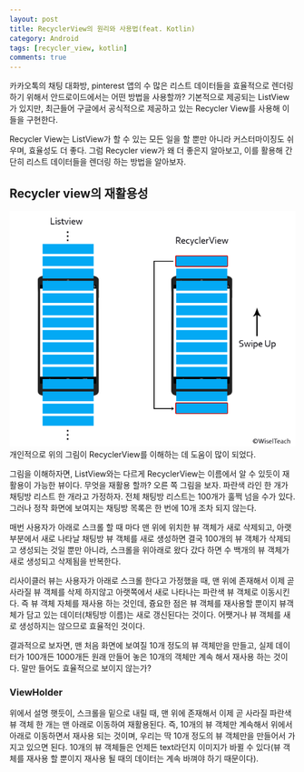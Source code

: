 ```yaml
---
layout: post
title: RecyclerView의 원리와 사용법(feat. Kotlin)
category: Android
tags: [recycler_view, kotlin]
comments: true
---
```

카카오톡의 채팅 대화방, pinterest 앱의 수 많은 리스트 데이터들을 효율적으로 렌더링 하기 위해서 안드로이드에서는 어떤 방법을 사용할까? 기본적으로 제공되는 ListView가 있지만, 최근들어 구글에서 공식적으로 제공하고 있는 Recycler View를 사용해 이들을 구현한다. 

Recycler View는 ListView가 할 수 있는 모든 일을 할 뿐만 아니라 커스터마이징도 쉬우며, 효율성도 더 좋다. 그럼 Recycler view가 왜 더 좋은지 알아보고, 이를 활용해 간단히 리스트 데이터들을 렌더링 하는 방법을 알아보자.

## Recycler view의 재활용성
![recycler_view1](/public/img/android/recycler1.png)
개인적으로 위의 그림이 RecyclerView를 이해하는 데 도움이 많이 되었다.

그림을 이해하자면, ListView와는 다르게 RecyclerView는 이름에서 알 수 있듯이 재활용이 가능한 뷰이다. 무엇을 재활용 할까? 오른 쪽 그림을 보자. 파란색 라인 한 개가 채팅방 리스트 한 개라고 가정하자. 전체 채팅방 리스트는 100개가 훌쩍 넘을 수가 있다. 그러나 정작 화면에 보여지는 채팅방 목록은 한 번에 10개 조차 되지 않는다. 

매번 사용자가 아래로 스크롤 할 때 마다 맨 위에 위치한 뷰 객체가 새로 삭제되고, 아랫 부분에서 새로 나타날 채팅방 뷰 객체를 새로 생성하면 결국 100개의 뷰 객체가 삭제되고 생성되는 것일 뿐만 아니라, 스크롤을 위아래로 왔다 갔다 하면 수 백개의 뷰 객체가 새로 생성되고 삭제됨을 반복한다.

리사이클러 뷰는 사용자가 아래로 스크롤 한다고 가정했을 때, 맨 위에 존재해서 이제 곧 사라질 뷰 객체를 삭제 하지않고 아랫쪽에서 새로 나타나는 파란색 뷰 객체로 이동시킨다. 즉 뷰 객체 자체를 재사용 하는 것인데, 즁요한 점은 뷰 객체를 재사용할 뿐이지 뷰객체가 담고 있는 데이터(채팅방 이름)는 새로 갱신된다는 것이다. 어쨋거나 뷰 객체를 새로 생성하지는 않으므로 효율적인 것이다. 

결과적으로 보자면, 맨 처음 화면에 보여질 10개 정도의 뷰 객체만을 만들고, 실제 데이터가 100개든 1000개든 원래 만들어 놓은 10개의 객체만 계속 해서 재사용 하는 것이다. 말만 들어도 효율적으로 보이지 않는가?

### ViewHolder
위에서 설명 햇듯이, 스크롤을 밑으로 내릴 때, 맨 위에 존재해서 이제 곧 사라질 파란색 뷰 객체 한 개는 맨 아래로 이동하여 재활용된다. 즉, 10개의 뷰 객체만 계속해서 위에서 아래로 이동하면서 재사용 되는 것이며, 우리는 딱 10개 정도의 뷰 객체만을 만들어서 가지고 있으면 된다. 10개의 뷰 객체들은 언제든 text라던지 이미지가 바뀔 수 있다(뷰 객체를 재사용 할 뿐이지 재사용 될 때의 데이터는 계속 바껴야 하기 때문이다).


